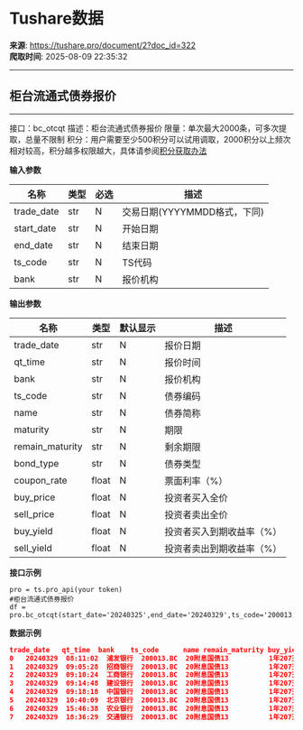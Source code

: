 # Tushare数据

**来源**: https://tushare.pro/document/2?doc_id=322  
**爬取时间**: 2025-08-09 22:35:32

---

## 柜台流通式债券报价

---

接口：bc\_otcqt
描述：柜台流通式债券报价
限量：单次最大2000条，可多次提取，总量不限制
积分：用户需要至少500积分可以试用调取，2000积分以上频次相对较高，积分越多权限越大，具体请参阅[积分获取办法](https://tushare.pro/document/1?doc_id=13)

**输入参数**

| 名称 | 类型 | 必选 | 描述 |
| --- | --- | --- | --- |
| trade\_date | str | N | 交易日期(YYYYMMDD格式，下同) |
| start\_date | str | N | 开始日期 |
| end\_date | str | N | 结束日期 |
| ts\_code | str | N | TS代码 |
| bank | str | N | 报价机构 |

**输出参数**

| 名称 | 类型 | 默认显示 | 描述 |
| --- | --- | --- | --- |
| trade\_date | str | N | 报价日期 |
| qt\_time | str | N | 报价时间 |
| bank | str | N | 报价机构 |
| ts\_code | str | N | 债券编码 |
| name | str | N | 债券简称 |
| maturity | str | N | 期限 |
| remain\_maturity | str | N | 剩余期限 |
| bond\_type | str | N | 债券类型 |
| coupon\_rate | float | N | 票面利率（%） |
| buy\_price | float | N | 投资者买入全价 |
| sell\_price | float | N | 投资者卖出全价 |
| buy\_yield | float | N | 投资者买入到期收益率（%） |
| sell\_yield | float | N | 投资者卖出到期收益率（%） |

**接口示例**

```
pro = ts.pro_api(your token)
#柜台流通式债券报价
df = pro.bc_otcqt(start_date='20240325',end_date='20240329',ts_code='200013.BC',fields='trade_date,qt_time,bank,ts_code,name,remain_maturity,buy_yield,sell_yield')
```

**数据示例**

```json
trade_date   qt_time  bank    ts_code      name remain_maturity buy_yield sell_yield
0   20240329  08:11:02  浦发银行  200013.BC  20附息国债13          1年207天    1.9263     1.7977
1   20240329  09:05:28  招商银行  200013.BC  20附息国债13          1年207天    1.8950     1.8350
2   20240329  09:10:24  工商银行  200013.BC  20附息国债13          1年207天    1.8850     1.8528
3   20240329  09:14:48  建设银行  200013.BC  20附息国债13          1年207天    1.8837     1.8451
4   20240329  09:18:18  中国银行  200013.BC  20附息国债13          1年207天    1.9040     1.8200
5   20240329  10:40:09  北京银行  200013.BC  20附息国债13          1年207天    1.9043     1.8271
6   20240329  15:46:38  农业银行  200013.BC  20附息国债13          1年207天    1.8697     1.8054
7   20240329  18:36:29  交通银行  200013.BC  20附息国债13          1年207天    1.8464     1.8142
```
